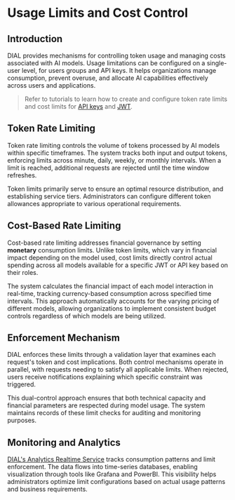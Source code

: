 # Usage Limits and Cost Control

## Introduction

DIAL provides mechanisms for controlling token usage and managing costs associated with AI models. Usage limitations can be configured on a single-user level, for users groups and API keys. It helps organizations manage consumption, prevent overuse, and allocate AI capabilities effectively across users and applications.

> Refer to tutorials to learn how to create and configure token rate limits and cost limits for [API keys](/docs/tutorials/2.devops/2.auth-and-access-control/0.api-keys.md) and [JWT](/docs/tutorials/2.devops/2.auth-and-access-control/1.jwt.md).

## Token Rate Limiting

Token rate limiting controls the volume of tokens processed by AI models within specific timeframes. The system tracks both input and output tokens, enforcing limits across minute, daily, weekly, or monthly intervals. When a limit is reached, additional requests are rejected until the time window refreshes.

Token limits primarily serve to ensure an optimal resource distribution, and establishing service tiers. Administrators can configure different token allowances appropriate to various operational requirements.

## Cost-Based Rate Limiting

Cost-based rate limiting addresses financial governance by setting **monetary** consumption limits. Unlike token limits, which vary in financial impact depending on the model used, cost limits directly control actual spending across all models available for a specific JWT or API key based on their roles.

The system calculates the financial impact of each model interaction in real-time, tracking currency-based consumption across specified time intervals. This approach automatically accounts for the varying pricing of different models, allowing organizations to implement consistent budget controls regardless of which models are being utilized.

## Enforcement Mechanism

DIAL enforces these limits through a validation layer that examines each request's token and cost implications. Both control mechanisms operate in parallel, with requests needing to satisfy all applicable limits. When rejected, users receive notifications explaining which specific constraint was triggered.

This dual-control approach ensures that both technical capacity and financial parameters are respected during model usage. The system maintains records of these limit checks for auditing and monitoring purposes.

## Monitoring and Analytics

[DIAL's Analytics Realtime Service](/docs/platform/6.realtime-analytics-intro.md) tracks consumption patterns and limit enforcement. The data flows into time-series databases, enabling visualization through tools like Grafana and PowerBI. This visibility helps administrators optimize limit configurations based on actual usage patterns and business requirements.
